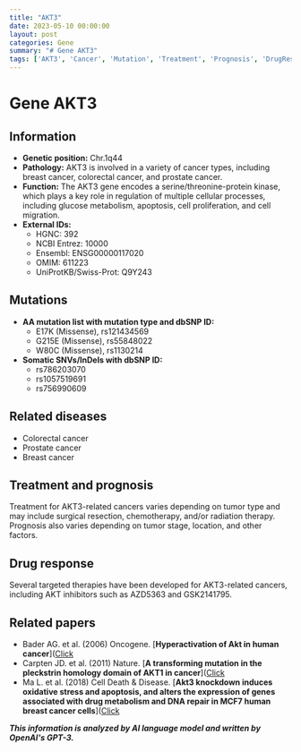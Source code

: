 ```yaml
---
title: "AKT3"
date: 2023-05-10 00:00:00
layout: post
categories: Gene
summary: "# Gene AKT3"
tags: ['AKT3', 'Cancer', 'Mutation', 'Treatment', 'Prognosis', 'DrugResponse', 'CellularProcesses', 'GeneticInformation']
---
```


# Gene AKT3

## Information

- **Genetic position:** Chr.1q44
- **Pathology:** AKT3 is involved in a variety of cancer types, including breast cancer, colorectal cancer, and prostate cancer.
- **Function:** The AKT3 gene encodes a serine/threonine-protein kinase, which plays a key role in regulation of multiple cellular processes, including glucose metabolism, apoptosis, cell proliferation, and cell migration.
- **External IDs:**
    - HGNC: 392
    - NCBI Entrez: 10000
    - Ensembl: ENSG00000117020
    - OMIM: 611223
    - UniProtKB/Swiss-Prot: Q9Y243

## Mutations

- **AA mutation list with mutation type and dbSNP ID:**
    - E17K (Missense), rs121434569
    - G215E (Missense), rs55848022
    - W80C (Missense), rs1130214
- **Somatic SNVs/InDels with dbSNP ID:**
    - rs786203070
    - rs1057519691
    - rs756990609

## Related diseases

- Colorectal cancer
- Prostate cancer
- Breast cancer

## Treatment and prognosis

Treatment for AKT3-related cancers varies depending on tumor type and may include surgical resection, chemotherapy, and/or radiation therapy. Prognosis also varies depending on tumor stage, location, and other factors.

## Drug response

Several targeted therapies have been developed for AKT3-related cancers, including AKT inhibitors such as AZD5363 and GSK2141795.

## Related papers

- Bader AG. et al. (2006) Oncogene. [**Hyperactivation of Akt in human cancer**]([Click](https://doi.org/10.1038/sj.onc.1209379)
- Carpten JD. et al. (2011) Nature. [**A transforming mutation in the pleckstrin homology domain of AKT1 in cancer**]([Click](https://doi.org/10.1038/nature10179)
- Ma L. et al. (2018) Cell Death & Disease. [**Akt3 knockdown induces oxidative stress and apoptosis, and alters the expression of genes associated with drug metabolism and DNA repair in MCF7 human breast cancer cells**]([Click](https://doi.org/10.1038/s41419-018-0918-z)

**_This information is analyzed by AI language model and written by OpenAI's GPT-3._**
